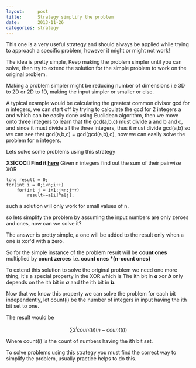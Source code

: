 ```yaml
---
layout:     post
title:      Strategy simplify the problem
date:       2013-11-26
categories: strategy
---
```

This one is a very useful strategy and should always be applied while trying to approach a specific problem, however it might or might not work!

The idea is pretty simple, Keep making the problem simpler until you can solve, then try to extend the solution for the simple problem to work on the original problem.

Making a problem simpler might be reducing number of dimensions i.e 3D to 2D or 2D to 1D, making the input simpler or smaller or else.

A typical example would be calculating the greatest common divisor gcd for n integers, we can start off by trying to calculate the gcd for 2 integers a and which can be easily done using Euclidean algorithm, then we move onto three integers to learn that the gcd(a,b,c) must divide a and b and c, and since it must divide all the three integers, thus it must divide gcd(a,b) so we can see that gcd(a,b,c) = gcd(gcd(a,b),c), now we can easily solve the problem for n integers.

Lets solve some problems using this strategy

**X3[COCI] Find it [here](http://www.hsin.hr/2012/coci/contest1_tasks.pdf)**
Given n integers find out the sum of their pairwise XOR

~~~
long result = 0;
for(int i = 0;i<n;i++)
    for(int j = i+1;j<n;j++)
        result+=a[i]^a[j];
~~~

such a solution will only work for small values of n.

so lets simplify the problem by assuming the input numbers are only zeroes and ones, now can we solve it?

The answer is pretty simple, a one will be added to the result only when a one is xor'd with a zero.

So for the simple instance of the problem result will be **count ones** multiplied by **count zeroes** i.e. **count ones \*(n-count ones)**

To extend this solution to solve the original problem we need one more thing, it's a special property in the XOR which is
The ith bit in ***a*** xor ***b*** only depends on the ith bit in ***a*** and the ith bit in ***b***.

Now that we know this property we can solve the problem for each bit independently, let count(i) be the number of integers in input having the ith bit set to one.

The result would be

$$ \sum 2^{i}count(i)(n-count(i)) $$

Where count(i) is the count of numbers having the ith bit set.

To solve problems using this strategy you must find the correct way to simplify the problem, usually practice helps to do this.

